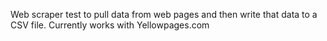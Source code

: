 Web scraper test to pull data from web pages and then write that data to a CSV file.
Currently works with Yellowpages.com
